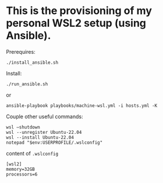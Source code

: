 # This is the provisioning of my personal WSL2 setup (using Ansible).

Prerequires:

    ./install_ansible.sh

Install:

    ./run_ansible.sh

or

    ansible-playbook playbooks/machine-wsl.yml -i hosts.yml -K 

Couple other useful commands:

    wsl —shutdown
    wsl --unregister Ubuntu-22.04
    wsl --install Ubuntu-22.04
    notepad "$env:USERPROFILE/.wslconfig"

content of `.wslconfig`
```properties
[wsl2]
memory=32GB
processors=6
```
